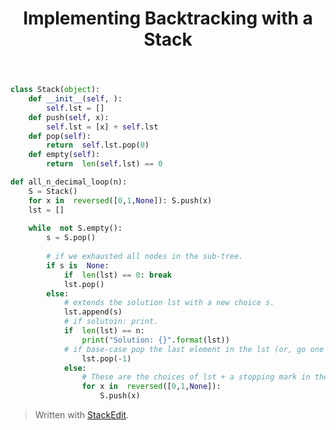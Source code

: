 ﻿---
layout: post
title: Implementing Backtracking with a Stack
categories: algorithms
keywords: algorithms
---

```python
class Stack(object):
	def __init__(self, ):
		self.lst = []
	def push(self, x):
		self.lst = [x] + self.lst
	def pop(self):
		return  self.lst.pop(0)
	def empty(self):
		return  len(self.lst) == 0
```

```python 
def all_n_decimal_loop(n):
	S = Stack()
	for x in  reversed([0,1,None]): S.push(x)
	lst = []
	
	while  not S.empty():
		s = S.pop()
	
		# if we exhausted all nodes in the sub-tree.
		if s is  None:
			if  len(lst) == 0: break
			lst.pop()
		else:
			# extends the solution lst with a new choice s.
			lst.append(s)
			# if solutoin: print.
			if  len(lst) == n:
				print("Solution: {}".format(lst))
			# if base-case pop the last element in the lst (or, go one level up in the tree.) 
				lst.pop(-1)
			else: 
				# These are the choices of lst + a stopping mark in the form of None.
				for x in  reversed([0,1,None]): 
					S.push(x)
``` 

 
> Written with [StackEdit](https://stackedit.io/).
